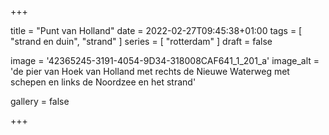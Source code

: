 +++

title = "Punt van Holland"
date = 2022-02-27T09:45:38+01:00
tags = [ "strand en duin", "strand" ] 
series = [ "rotterdam" ] 
draft = false

image = '42365245-3191-4054-9D34-318008CAF641_1_201_a'
image_alt = 'de pier van Hoek van Holland met rechts de Nieuwe Waterweg met schepen en links de Noordzee en het strand'

gallery = false

+++


